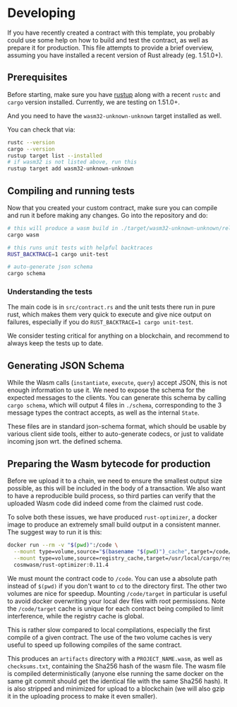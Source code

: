 # Developing

If you have recently created a contract with this template, you probably could
use some help on how to build and test the contract, as well as prepare it for
production. This file attempts to provide a brief overview, assuming you have
installed a recent version of Rust already (eg. 1.51.0+).

## Prerequisites

Before starting, make sure you have [rustup](https://rustup.rs/) along with a
recent `rustc` and `cargo` version installed. Currently, we are testing on
1.51.0+.

And you need to have the `wasm32-unknown-unknown` target installed as well.

You can check that via:

```sh
rustc --version
cargo --version
rustup target list --installed
# if wasm32 is not listed above, run this
rustup target add wasm32-unknown-unknown
```

## Compiling and running tests

Now that you created your custom contract, make sure you can compile and run it
before making any changes. Go into the repository and do:

```sh
# this will produce a wasm build in ./target/wasm32-unknown-unknown/release/YOUR_NAME_HERE.wasm
cargo wasm

# this runs unit tests with helpful backtraces
RUST_BACKTRACE=1 cargo unit-test

# auto-generate json schema
cargo schema
```

### Understanding the tests

The main code is in `src/contract.rs` and the unit tests there run in pure rust,
which makes them very quick to execute and give nice output on failures,
especially if you do `RUST_BACKTRACE=1 cargo unit-test`.

We consider testing critical for anything on a blockchain, and recommend to
always keep the tests up to date.

## Generating JSON Schema

While the Wasm calls (`instantiate`, `execute`, `query`) accept JSON, this is
not enough information to use it. We need to expose the schema for the expected
messages to the clients. You can generate this schema by calling `cargo schema`,
which will output 4 files in `./schema`, corresponding to the 3 message types
the contract accepts, as well as the internal `State`.

These files are in standard json-schema format, which should be usable by
various client side tools, either to auto-generate codecs, or just to validate
incoming json wrt. the defined schema.

## Preparing the Wasm bytecode for production

Before we upload it to a chain, we need to ensure the smallest output size
possible, as this will be included in the body of a transaction. We also want to
have a reproducible build process, so third parties can verify that the uploaded
Wasm code did indeed come from the claimed rust code.

To solve both these issues, we have produced `rust-optimizer`, a docker image to
produce an extremely small build output in a consistent manner. The suggest way
to run it is this:

```sh
docker run --rm -v "$(pwd)":/code \
  --mount type=volume,source="$(basename "$(pwd)")_cache",target=/code/target \
  --mount type=volume,source=registry_cache,target=/usr/local/cargo/registry \
  cosmwasm/rust-optimizer:0.11.4
```

We must mount the contract code to `/code`. You can use a absolute path instead
of `$(pwd)` if you don't want to `cd` to the directory first. The other two
volumes are nice for speedup. Mounting `/code/target` in particular is useful to
avoid docker overwriting your local dev files with root permissions. Note the
`/code/target` cache is unique for each contract being compiled to limit
interference, while the registry cache is global.

This is rather slow compared to local compilations, especially the first compile
of a given contract. The use of the two volume caches is very useful to speed up
following compiles of the same contract.

This produces an `artifacts` directory with a `PROJECT_NAME.wasm`, as well as
`checksums.txt`, containing the Sha256 hash of the wasm file. The wasm file is
compiled deterministically (anyone else running the same docker on the same git
commit should get the identical file with the same Sha256 hash). It is also
stripped and minimized for upload to a blockchain (we will also gzip it in the
uploading process to make it even smaller).
